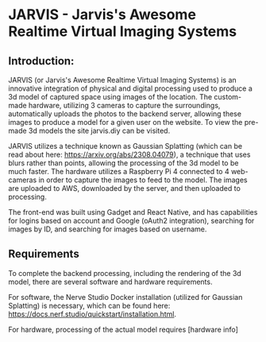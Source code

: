 # JARVIS - Jarvis's Awesome Realtime Virtual Imaging Systems

## Introduction:

JARVIS (or Jarvis's Awesome Realtime Virtual Imaging Systems) is an innovative integration of physical and digital processing used to produce a 3d model of captured space using images of the location. The custom-made hardware, utilizing 3 cameras to capture the surroundings, automatically uploads the photos to the backend server, allowing these images to produce a model for a given user on the website. 
To view the pre-made 3d models the site jarvis.diy can be visited.

JARVIS utilizes a technique known as Gaussian Splatting (which can be read about here: https://arxiv.org/abs/2308.04079), a technique that uses blurs rather than points, allowing the processing of the 3d model to be much faster. The hardware utilizes a Raspberry Pi 4 connected to 4 web-cameras in order to capture the images to feed to the model. The images are uploaded to AWS, downloaded by the server, and then uploaded to processing.

The front-end was built using Gadget and React Native, and has capabilities for logins based on account and Google (oAuth2 integration), searching for images by ID, and searching for images based on username.

## Requirements 

To complete the backend processing, including the rendering of the 3d model, there are several software and hardware requirements. 

For software, the Nerve Studio Docker installation (utilized for Gaussian Splatting) is necessary, which can be found here: https://docs.nerf.studio/quickstart/installation.html.

For hardware, processing of the actual model requires [hardware info]
